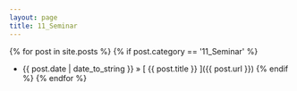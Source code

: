 ```yaml
---
layout: page
title: 11_Seminar
---
```

{% for post in site.posts %}
  {% if post.category == '11_Seminar' %}
  * {{ post.date | date_to_string }} &raquo; [ {{ post.title }} ]({{ post.url }})
  {% endif %}
{% endfor %}
